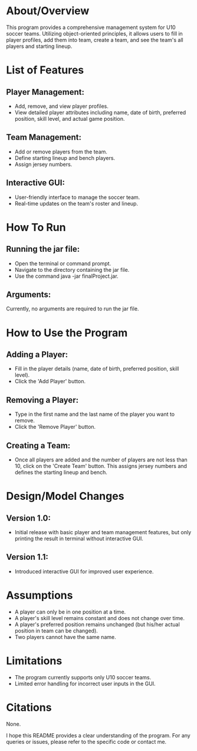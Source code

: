 # About/Overview
This program provides a comprehensive management system for U10 soccer teams. Utilizing object-oriented principles, it allows users to fill in player profiles, add them into team, create a team, and see the team's all players and starting lineup.

# List of Features
## Player Management:
- Add, remove, and view player profiles.
- View detailed player attributes including name, date of birth, preferred position, skill level, and actual game position.
## Team Management:
- Add or remove players from the team.
- Define starting lineup and bench players.
- Assign jersey numbers.
## Interactive GUI:
- User-friendly interface to manage the soccer team.
- Real-time updates on the team's roster and lineup.
# How To Run
## Running the jar file:
- Open the terminal or command prompt.
- Navigate to the directory containing the jar file.
- Use the command java -jar finalProject.jar.
## Arguments:
Currently, no arguments are required to run the jar file. 

# How to Use the Program
## Adding a Player:
- Fill in the player details (name, date of birth, preferred position, skill level).
- Click the 'Add Player' button.
## Removing a Player:
- Type in the first name and the last name of the player you want to remove.
- Click the 'Remove Player' button.
## Creating a Team:
- Once all players are added and the number of players are not less than 10, click on the 'Create Team' button. This assigns jersey numbers and defines the starting lineup and bench.
# Design/Model Changes
## Version 1.0:
- Initial release with basic player and team management features, but only printing the result in terminal without interactive GUI.
## Version 1.1:
- Introduced interactive GUI for improved user experience.


# Assumptions
- A player can only be in one position at a time.
- A player's skill level remains constant and does not change over time.
- A player's preferred position remains unchanged (but his/her actual position in team can be changed).
- Two players cannot have the same name.

# Limitations
- The program currently supports only U10 soccer teams.
- Limited error handling for incorrect user inputs in the GUI.

# Citations
None.

I hope this README provides a clear understanding of the program. For any queries or issues, please refer to the specific code or contact me.
